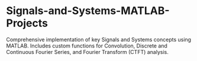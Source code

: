 # Signals-and-Systems-MATLAB-Projects
Comprehensive implementation of key Signals and Systems concepts using MATLAB. Includes custom functions for Convolution, Discrete and Continuous Fourier Series, and Fourier Transform (CTFT) analysis.
